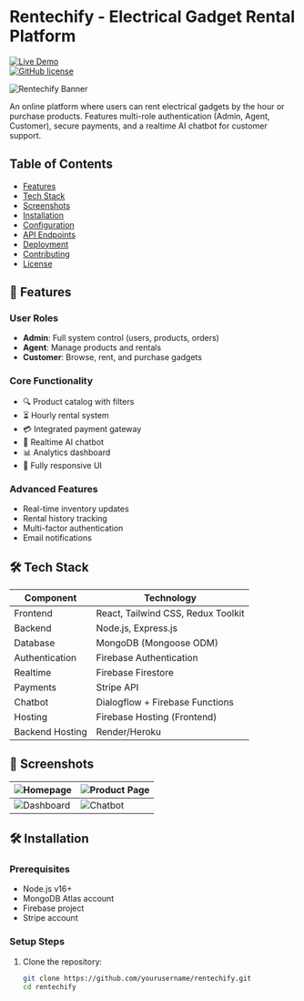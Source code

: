 # Rentechify - Electrical Gadget Rental Platform

[![Live Demo](https://img.shields.io/badge/Live_Demo-Rentechify-blue?style=for-the-badge&logo=firebase)](https://rentechify.web.app/)  
[![GitHub license](https://img.shields.io/github/license/yourusername/rentechify)](https://github.com/yourusername/rentechify/blob/main/LICENSE)

![Rentechify Banner](docs/banner.png) 

An online platform where users can rent electrical gadgets by the hour or purchase products. Features multi-role authentication (Admin, Agent, Customer), secure payments, and a realtime AI chatbot for customer support.

## Table of Contents
- [Features](#-features)
- [Tech Stack](#-tech-stack)
- [Screenshots](#-screenshots)
- [Installation](#-installation)
- [Configuration](#-configuration)
- [API Endpoints](#-api-endpoints)
- [Deployment](#-deployment)
- [Contributing](#-contributing)
- [License](#-license)

## 🚀 Features

### User Roles
- **Admin**: Full system control (users, products, orders)
- **Agent**: Manage products and rentals
- **Customer**: Browse, rent, and purchase gadgets

### Core Functionality
- 🔍 Product catalog with filters
- ⏳ Hourly rental system
- 💳 Integrated payment gateway
- 🤖 Realtime AI chatbot
- 📊 Analytics dashboard
- 📱 Fully responsive UI

### Advanced Features
- Real-time inventory updates
- Rental history tracking
- Multi-factor authentication
- Email notifications

## 🛠️ Tech Stack

| Component       | Technology                          |
|-----------------|-------------------------------------|
| Frontend        | React, Tailwind CSS, Redux Toolkit  |
| Backend         | Node.js, Express.js                 |
| Database        | MongoDB (Mongoose ODM)              |
| Authentication  | Firebase Authentication             |
| Realtime        | Firebase Firestore                  |
| Payments        | Stripe API                          |
| Chatbot         | Dialogflow + Firebase Functions     |
| Hosting         | Firebase Hosting (Frontend)         |
| Backend Hosting | Render/Heroku                       |

## 📸 Screenshots

| ![Homepage](docs/screenshots/home.png) | ![Product Page](docs/screenshots/product.png) |
|---------------------------------------|----------------------------------------------|
| ![Dashboard](docs/screenshots/dashboard.png) | ![Chatbot](docs/screenshots/chatbot.png) |

## 🛠️ Installation

### Prerequisites
- Node.js v16+
- MongoDB Atlas account
- Firebase project
- Stripe account

### Setup Steps

1. Clone the repository:
   ```bash
   git clone https://github.com/yourusername/rentechify.git
   cd rentechify